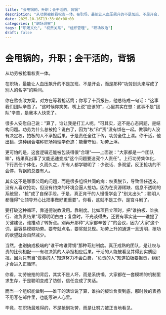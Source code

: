 ```yaml
---
title: "会甩锅的，升职；会干活的，背锅"
description: "从功劳被抢看权责一体。在职场，最能让人血压飙升的不是加班、不是开会，而是那种“功劳到头来写成了别人的名字”的瞬间。"
date: 2025-10-16T13:33:00+08:00
categories: ["职场洞察"]
tags: ["职场文化", "权责关系", "组织管理", "职场政治"]
draft: false
---
```


# 会甩锅的，升职；会干活的，背锅

从功劳被抢看权责一体。

在职场，最能让人血压飙升的不是加班、不是开会，而是那种"功劳到头来写成了别人的名字"的瞬间。

你在熬夜改方案，对方在等着抢话筒；你写了十页报告，他总结成一句话："这事我们团队辛苦了。"这时候你笑笑，嘴上说"应该的"，心里其实在想：这事不是"团队"辛苦，是我本人快秃了。

很多人安慰自己说："算了，谁让我是打工人呢。"可其实，这不是心态问题，是结构问题。功劳为什么总被抢？说白了，因为"权"和"责"没有绑在一起。做事的人没有决定权，拍板的人不承担后果，于是责任全往下传，功劳全往上漂。你干活，他出镜，这种组合堪称职场物理学奇迹：能量守恒，功劳上浮。

更可怕的是，这套逻辑还能被包装得很"合理"——上面说："大家都是一个团队嘛"，结果真出事了又能迅速变成"这个问题要追究个人责任"。上行功劳集体化，下行责任个体化，久而久之，所有人都学聪明了：少说话、多观望，反正抢功的不会停，背锅的总要有人。

其实这不是哪家公司的问题，而是很多组织共同的病：权责脱节，导致信任透支。没有人喜欢抢功，但没有约束的环境会逼人抢功。因为在资源稀缺、信息不透明的系统里，"抢"成了自保手段。于是，真正肯干的人慢慢学会了"别太出头"；聪明人都懂得"让领导开心比把事做好更重要"。你看，这就不是工作，是宫斗剧了。

要打破这种循环，靠道德说教没用。靠制度。比如项目立项时，把"谁拍板、谁执行、谁负责结果"写得明明白白；复盘时，不光谈得失，还要有事实链——谁提了关键建议，谁推动了转折点。别再开那种"大家都辛苦了"的会议，因为'大家'这个词，最容易模糊功劳。要夸就点名，要奖就兑现。功劳上升的通道一旦透明，抢功的欲望就会自然减少。

当然，也别搞成极端的"谁干啥谁背锅"那种苛刻制度。真正成熟的团队，是让权与责的比例相配——有权决策的人承担相应后果，干活的人能被看见并得到实质回报。因为只有当"做事的人"知道努力不会白费，"负责的人"知道拍板要担责，组织才会进入正循环。

你看，功劳被抢的背后，其实不是人坏，而是系统懒。大家都在一套模糊的机制里求生存，于是聪明变成了防御，信任变成了笑话。

而当一个组织能做到——谁干的活谁说了算，谁拍的板谁负责到底，那时候的表扬不用写在邮件里，也能写进人心里。

毕竟，在职场最难得的，不是抢到功劳，而是让努力被正当地看见。